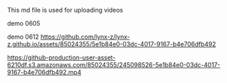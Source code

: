 This md file is used for uploading videos

demo 0605



demo 0612
https://github.com/lynx-z/lynx-z.github.io/assets/85024355/5e1b84e0-03dc-4017-9167-b4e706dfb492

https://github-production-user-asset-6210df.s3.amazonaws.com/85024355/245098526-5e1b84e0-03dc-4017-9167-b4e706dfb492.mp4
